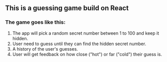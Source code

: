 ## This is a guessing game build on React

### The game goes like this:

1. The app will pick a random secret number between 1 to 100 and keep it hidden.
2. User need to guess until they can find the hidden secret number.
3. A history of the user's guesses.
4. User will get feedback on how close ("hot") or far ("cold") their guess is.
